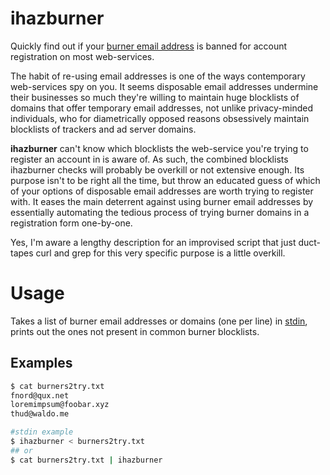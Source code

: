 # ihazburner

Quickly find out if your [burner email address](https://en.wikipedia.org/wiki/Disposable_email_address) is banned for account registration on most web-services. 

The habit of re-using email addresses is one of the ways contemporary web-services spy on you. It seems disposable email addresses undermine their businesses so much they're willing to maintain huge blocklists of domains that offer temporary email addresses, not unlike privacy-minded individuals, who for diametrically opposed reasons obsessively maintain blocklists of trackers and ad server domains.

**ihazburner** can't know which blocklists the web-service you're trying to register an account in is aware of. As such, the combined blocklists ihazburner checks will probably be overkill or not extensive enough. Its purpose isn't to be right all the time, but throw an educated guess of which of your options of disposable email addresses are worth trying to register with. It eases the main deterrent against using burner email addresses by essentially automating the tedious process of trying burner domains in a registration form one-by-one. 

Yes, I'm aware a lengthy description for an improvised script that just duct-tapes curl and grep for this very specific purpose is a little overkill.
# Usage
Takes a list of burner email addresses or domains (one per line) in [stdin](https://en.wikipedia.org/wiki/stdin), prints out the ones not present in common burner blocklists.

## Examples
```sh
$ cat burners2try.txt
fnord@qux.net
loremimpsum@foobar.xyz
thud@waldo.me

#stdin example
$ ihazburner < burners2try.txt
## or
$ cat burners2try.txt | ihazburner
```
